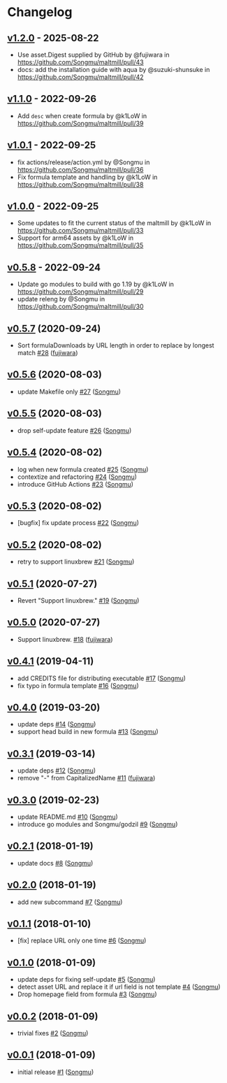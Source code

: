 # Changelog

## [v1.2.0](https://github.com/Songmu/maltmill/compare/v1.1.0...v1.2.0) - 2025-08-22
- Use asset.Digest supplied by GitHub by @fujiwara in https://github.com/Songmu/maltmill/pull/43
- docs: add the installation guide with aqua by @suzuki-shunsuke in https://github.com/Songmu/maltmill/pull/42

## [v1.1.0](https://github.com/Songmu/maltmill/compare/v1.0.1...v1.1.0) - 2022-09-26
- Add `desc` when create formula by @k1LoW in https://github.com/Songmu/maltmill/pull/39

## [v1.0.1](https://github.com/Songmu/maltmill/compare/v1.0.0...v1.0.1) - 2022-09-25
- fix actions/release/action.yml by @Songmu in https://github.com/Songmu/maltmill/pull/36
- Fix formula template and handling by @k1LoW in https://github.com/Songmu/maltmill/pull/38

## [v1.0.0](https://github.com/Songmu/maltmill/compare/v0.5.8...v1.0.0) - 2022-09-25
- Some updates to fit the current status of the maltmill by @k1LoW in https://github.com/Songmu/maltmill/pull/33
- Support for arm64 assets by @k1LoW in https://github.com/Songmu/maltmill/pull/35

## [v0.5.8](https://github.com/Songmu/maltmill/compare/v0.5.7...v0.5.8) - 2022-09-24
- Update go modules to build with go 1.19 by @k1LoW in https://github.com/Songmu/maltmill/pull/29
- update releng by @Songmu in https://github.com/Songmu/maltmill/pull/30

## [v0.5.7](https://github.com/Songmu/maltmill/compare/v0.5.6...v0.5.7) (2020-09-24)

* Sort formulaDownloads by URL length in order to replace by longest match [#28](https://github.com/Songmu/maltmill/pull/28) ([fujiwara](https://github.com/fujiwara))

## [v0.5.6](https://github.com/Songmu/maltmill/compare/v0.5.5...v0.5.6) (2020-08-03)

* update Makefile only [#27](https://github.com/Songmu/maltmill/pull/27) ([Songmu](https://github.com/Songmu))

## [v0.5.5](https://github.com/Songmu/maltmill/compare/v0.5.4...v0.5.5) (2020-08-03)

* drop self-update feature [#26](https://github.com/Songmu/maltmill/pull/26) ([Songmu](https://github.com/Songmu))

## [v0.5.4](https://github.com/Songmu/maltmill/compare/v0.5.3...v0.5.4) (2020-08-02)

* log when new formula created [#25](https://github.com/Songmu/maltmill/pull/25) ([Songmu](https://github.com/Songmu))
* contextize and refactoring [#24](https://github.com/Songmu/maltmill/pull/24) ([Songmu](https://github.com/Songmu))
* introduce GitHub Actions [#23](https://github.com/Songmu/maltmill/pull/23) ([Songmu](https://github.com/Songmu))

## [v0.5.3](https://github.com/Songmu/maltmill/compare/v0.5.2...v0.5.3) (2020-08-02)

* [bugfix] fix update process [#22](https://github.com/Songmu/maltmill/pull/22) ([Songmu](https://github.com/Songmu))

## [v0.5.2](https://github.com/Songmu/maltmill/compare/v0.5.1...v0.5.2) (2020-08-02)

* retry to support linuxbrew [#21](https://github.com/Songmu/maltmill/pull/21) ([Songmu](https://github.com/Songmu))

## [v0.5.1](https://github.com/Songmu/maltmill/compare/v0.5.0...v0.5.1) (2020-07-27)

* Revert "Support linuxbrew." [#19](https://github.com/Songmu/maltmill/pull/19) ([Songmu](https://github.com/Songmu))

## [v0.5.0](https://github.com/Songmu/maltmill/compare/v0.4.1...v0.5.0) (2020-07-27)

* Support linuxbrew. [#18](https://github.com/Songmu/maltmill/pull/18) ([fujiwara](https://github.com/fujiwara))

## [v0.4.1](https://github.com/Songmu/maltmill/compare/v0.4.0...v0.4.1) (2019-04-11)

* add CREDITS file for distributing executable [#17](https://github.com/Songmu/maltmill/pull/17) ([Songmu](https://github.com/Songmu))
* fix typo in formula template [#16](https://github.com/Songmu/maltmill/pull/16) ([Songmu](https://github.com/Songmu))

## [v0.4.0](https://github.com/Songmu/maltmill/compare/v0.3.1...v0.4.0) (2019-03-20)

* update deps [#14](https://github.com/Songmu/maltmill/pull/14) ([Songmu](https://github.com/Songmu))
* support head build in new formula [#13](https://github.com/Songmu/maltmill/pull/13) ([Songmu](https://github.com/Songmu))

## [v0.3.1](https://github.com/Songmu/maltmill/compare/v0.3.0...v0.3.1) (2019-03-14)

* update deps [#12](https://github.com/Songmu/maltmill/pull/12) ([Songmu](https://github.com/Songmu))
* remove "-" from CapitalizedName [#11](https://github.com/Songmu/maltmill/pull/11) ([fujiwara](https://github.com/fujiwara))

## [v0.3.0](https://github.com/Songmu/maltmill/compare/v0.2.1...v0.3.0) (2019-02-23)

* update README.md [#10](https://github.com/Songmu/maltmill/pull/10) ([Songmu](https://github.com/Songmu))
* introduce go modules and Songmu/godzil [#9](https://github.com/Songmu/maltmill/pull/9) ([Songmu](https://github.com/Songmu))

## [v0.2.1](https://github.com/Songmu/maltmill/compare/v0.2.0...v0.2.1) (2018-01-19)

* update docs [#8](https://github.com/Songmu/maltmill/pull/8) ([Songmu](https://github.com/Songmu))

## [v0.2.0](https://github.com/Songmu/maltmill/compare/v0.1.1...v0.2.0) (2018-01-19)

* add new subcommand [#7](https://github.com/Songmu/maltmill/pull/7) ([Songmu](https://github.com/Songmu))

## [v0.1.1](https://github.com/Songmu/maltmill/compare/v0.1.0...v0.1.1) (2018-01-10)

* [fix] replace URL only one time [#6](https://github.com/Songmu/maltmill/pull/6) ([Songmu](https://github.com/Songmu))

## [v0.1.0](https://github.com/Songmu/maltmill/compare/v0.0.2...v0.1.0) (2018-01-09)

* update deps for fixing self-update [#5](https://github.com/Songmu/maltmill/pull/5) ([Songmu](https://github.com/Songmu))
* detect asset URL and replace it if url field is not template [#4](https://github.com/Songmu/maltmill/pull/4) ([Songmu](https://github.com/Songmu))
* Drop homepage field from formula [#3](https://github.com/Songmu/maltmill/pull/3) ([Songmu](https://github.com/Songmu))

## [v0.0.2](https://github.com/Songmu/maltmill/compare/v0.0.1...v0.0.2) (2018-01-09)

* trivial fixes [#2](https://github.com/Songmu/maltmill/pull/2) ([Songmu](https://github.com/Songmu))

## [v0.0.1](https://github.com/Songmu/maltmill/compare/cf9546d3ac5a...v0.0.1) (2018-01-09)

* initial release [#1](https://github.com/Songmu/maltmill/pull/1) ([Songmu](https://github.com/Songmu))
